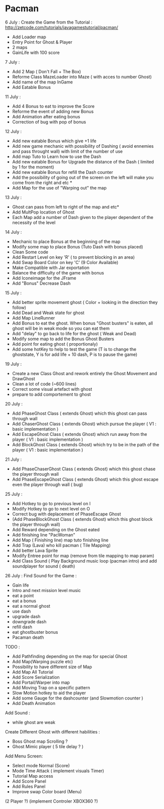 # Pacman

6 July : Create the Game from the Tutorial : 
http://zetcode.com/tutorials/javagamestutorial/pacman/

+  Add Loader map 
+  Entry Point for Ghost & Player
+  2 maps 
+  GainLife with 100 score 

  
7 July :

+ Add 2 Map ( Don't Fall + The Box) 
+ Reforme Class MazeLoader into Maze ( with acces to number Ghost)
+ Add name of the map InGame
+ Add Eatable Bonus

11 July :

+ Add 4 Bonus to eat to improve the Score 
+ Reforme the event of adding new Bonus
+ Add Animation after eating bonus
+ Correction of bug with pop of bonus

12 July : 

+ Add new eatable Bonus which give +1 life
+ Add new game mechanic with possibility of Dashing ( avoid ennemies and pass throught wall) with limit of the number of use
+ Add map Tuto to Learn how to use the Dash
+ Add new eatable Bonus for Upgrade the distance of the Dash ( limited by 1 for the moment)
+ Add new eatable Bonus for refill the Dash counter
+ Add the possibility of going out of the screen on the left will make you come from the right and etc *
+ Add Map for the use of "Warping out" the map
 
13 July : 

+ Ghost can pass from left to right of the map and etc*
+ Add MultPop location of Ghost
+ Each Map add a number of Dash given to the player dependent of the necessity of the level

14 July : 

+ Mechanic to place Bonus at the beginning of the map
+ Modify some map to place Bonus (Tuto Dash with bonus placed)
+ Clean Some code
+ Add Restart Level on key 'R' ( to prevent blocking in an area)
+ Add Swap Board Color on key 'C' (9 Color Available)
+ Make Compatible with Jar exportation
+ Balance the difficulty of the game with bonus 
+ Add Iconeimage for the JFrame
+ Add "Bonus" Decrease Dash

15 July :
+ Add better sprite movement ghost ( Color + looking in the direction they follow)
+ Add Dead and Weak state for ghost
+ Add Map LineRunner
+ Add Bonus to eat the ghost. When bonus "Ghost busters" is eaten, all ghost will be in weak mode so you can eat them
+ Add "delay" to go back to life for the ghost ( Weak and Dead)
+ Modify some map to add the Bonus Ghost Busters
+ Add point for eating ghost ( proportionaly)
+ Add some hotKey to help to test the game (T is to change the ghoststate, Y is for add life + 10 dash, P is to pause the game)

19 July : 
+ Create a new Class Ghost and rework entirely the Ghost Movement and DrawGhost
+ Clean a lot of code (~600 lines)
+ Correct some visual artefact with ghost
+ prepare to add comportement to ghost
 
20 July : 
+ Add PhaseGhost Class ( extends Ghost) which this ghost can pass through wall
+ Add ChaserGhost Class ( extends Ghost) which pursue the player ( V1 : basic implementation )
+ Add EscapeGhost Class ( extends Ghost) which run away from the player ( V1 : basic implementation )
+ Add BlockGhost Class ( extends Ghost) which try to be in the path of the player ( V1 : basic implementation )

21 July : 
+ Add PhaseChaserGhost Class ( extends Ghost) which this ghost chase the player through wall
+ Add PhaseEscapeGhost Class ( extends Ghost) which this ghost escape even the player through wall ( bug)
 
25 July :
+ Add Hotkey to go to previous level on I
+ Modify Hotkey to go to next level on O
+ Correct bug with deplacement of PhaseEscape Ghost
+ (Add PhaseBlockGhost Class ( extends Ghost) which this ghost block the player through wall)
+ Add Reward depending on the Ghost eated
+ Add finishing line "PacWoman"
+ Add Map ( Finishing line) map tuto finishing line
+ Add Trap (Lava) who kill pacman ( Tile Mapping)
+ Add better Lava Sprite
+ Modify Entree point for map (remove from tile mapping to map param)
+ Add Class Sound ( Play Background music loop (pacman intro) and add soundplayer for sound ( death)

26 July :
Find Sound for the Game :
+ Gain life 
+ Intro and next mission level music
+ eat a point 
+ eat a bonus 
+ eat a normal ghost 
+ use dash
+ upgrade dash
+ downgrade dash
+ refill dash
+ eat ghostbuster bonus
+ Pacaman death

TODO :
+ Add Pathfinding depending on the map for special Ghost
+ Add Map(Warping puzzle etc)
+ Possibility to have different size of Map
+ Add Map All Tutorial
+ Add Score Serialization
+ Add Portail/Warper into map
+ Add Moving Trap on a specific pattern
+ Slow Motion hotkey to aid the player
+ Add some Gauge for the dashcounter (and Slowmotion counter )
+ Add Death Animation
 
Add Sound :
+ while ghost are weak

Create Different Ghost with different habilities :
+  Boss Ghost map Scrolling ?
+  Ghost Mimic player ( 5 tile delay ? )

Add Menu Screen:
+ Select mode Normal (Score)
+ Mode Time Attack ( implement visuals Timer)
+ Tutorial Map access
+ Add Score Panel
+ Add Rules Panel
+ Improve swap Color board (Menu)

(2 Player ?) 
(implement Controler XBOX360 ?)


